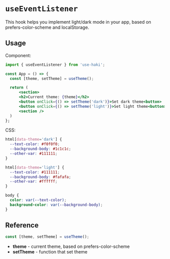 # `useEventListener`

This hook helps you implement light/dark mode in your app, based on prefers-color-scheme and localStorage.

## Usage

Component:

```jsx
import { useEventListener } from 'use-haki';

const App = () => {
  const [theme, setTheme] = useTheme();

  return (
      <section>
      <h2>Current theme: {theme}</h2>
      <button onClick={() => setTheme('dark')}>Set dark theme<button>
      <button onClick={() => setTheme('light')}>Set light theme<button>
      <section />
  )
};
```

CSS:

```css
html[data-theme='dark'] {
  --text-color: #f0f0f0;
  --background-body: #1c1c1c;
  --other-var: #111111;
}

html[data-theme='light'] {
  --text-color: #111111;
  --background-body: #fafafa;
  --other-var: #ffffff;
}

body {
  color: var(--text-color);
  background-color: var(--background-body);
}
```

## Reference

```ts
const [theme, setTheme] = useTheme();
```

- **theme** - current theme, based on prefers-color-scheme
- **setTheme** - function that set theme
